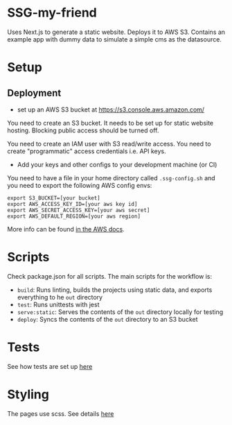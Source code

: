 # SSG-my-friend
Uses Next.js to generate a static website. Deploys it to AWS S3.
Contains an example app with dummy data to simulate a simple cms as the datasource.
# Setup
## Deployment
- set up an AWS S3 bucket at https://s3.console.aws.amazon.com/

You need to create an S3 bucket. It needs to be set up for static website hosting. Blocking public access should be turned off.

You need to create an IAM user with S3 read/write access.
You need to create "programmatic" access credentials i.e. API keys.

 - Add your keys and other configs to your development machine (or CI)

You need to have a file in your home directory called `.ssg-config.sh`
and you need to export the following AWS config envs:
```shell script
export S3_BUCKET=[your bucket]
export AWS_ACCESS_KEY_ID=[your aws key id]
export AWS_SECRET_ACCESS_KEY=[your aws secret]
export AWS_DEFAULT_REGION=[your aws region]
```

More info can be found [in the AWS docs](https://docs.aws.amazon.com/cli/latest/userguide/cli-configure-envvars.html).

# Scripts

Check package.json for all scripts. The main scripts for the workflow is:

- `build`: Runs linting, builds the projects using static data, and exports everything to he `out` directory
- `test`: Runs unittests with jest
- `serve:static`: Serves the contents of the `out` directory locally for testing
- `deploy`: Syncs the contents of the `out` directory to an S3 bucket

# Tests

See how tests are set up [here](./docs/tests.md)

# Styling

The pages use scss. See details [here](./docs/styling.md)
